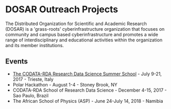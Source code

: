 # DOSAR Outreach Projects

The Distributed Organization for Scientific and Academic Research (DOSAR) is a 'grass-roots' cyberinfrastructure organization that focuses on community and campus based cyberinfrastructure and promotes a wide range of interdisciplinary and educational activities within the organization and its member institutions.

## Events
   * [The CODATA-RDA Research Data Science Summer School](https://opensciencegrid.github.io/dosar/Materials/DT2017/) - July 9-21, 2017 - Trieste, Italy
   * Polar Hackathon - August 1-4 - Stoney Brook, NY
   * CODATA-RDA School of Research Data Science - December 4-15, 2017 - Sao Paulo, Brazil
   * The African School of Physics (ASP) - June 24-July 14, 2018 - Namibia
